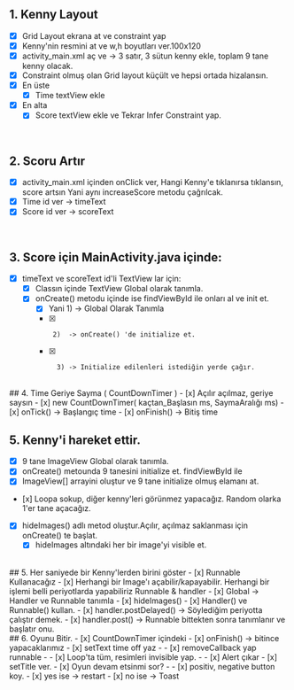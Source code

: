 
## 1. Kenny  Layout
- [x] Grid Layout ekrana at ve constraint yap
- [x] Kenny'nin resmini at ve w,h boyutları ver.100x120
- [x] activity_main.xml aç ve -> 3 satır, 3 sütun kenny ekle, toplam 9 tane kenny olacak.
- [x] Constraint olmuş olan Grid layout küçült ve hepsi ortada hizalansın.
- [x] En üste
    - [x] Time textView ekle

- [x] En alta
    -  [x]  Score textView ekle ve Tekrar Infer Constraint yap.

</br>

##  2. Scoru Artır
- [x] activity_main.xml içinden onClick ver, Hangi Kenny'e tıklanırsa tıklansın, score artsın
  Yani aynı increaseScore metodu çağrılcak.
- [x] Time id ver -> timeText
- [x] Score id ver -> scoreText

</br>

## 3. Score için MainActivity.java içinde:
- [x] timeText ve scoreText id'li TextView lar için:
    -  [x] Classın içinde TextView Global olarak tanımla.
    - [x]  onCreate() metodu içinde ise findViewById ile onları al ve init et.
        -   [x] Yani  1) -> Global Olarak Tanımla
        -   [x]      2)  -> onCreate() 'de initialize et.
        -   [x]       3) -> Initialize edilenleri istediğin yerde çağır.
    
</br>
## 4. Time Geriye Sayma ( CountDownTimer )
- [x] Açılır açılmaz, geriye saysın
    -  [x] new CountDownTimer( kaçtan_Başlasın ms, SaymaAralığı ms)
        -   [x]  onTick()  -> Başlangıç time
        -   [x]  onFinish()  -> Bitiş time
</br>

## 5. Kenny'i hareket ettir.
- [x] 9 tane ImageView Global olarak tanımla.
- [x] onCreate() metounda 9 tanesini initialize et. findViewById ile
- [x]  ImageView[] arrayini oluştur ve 9 tane initialize olmuş elamanı at.
  -    [x]  Loopa sokup, diğer kenny'leri görünmez yapacağız. Random olarka 1'er tane açacağız.

- [x]  hideImages() adlı metod oluştur.Açılır, açılmaz saklanması için onCreate() te başlat.
   -   [x] hideImages altındaki her bir image'yi visible et.
</br>
## 5. Her saniyede bir Kenny'lerden birini göster
- [x] Runnable Kullanacağız 
   -  [x] Herhangi bir Image'ı açabilir/kapayabilir. Herhangi bir işlemi belli periyotlarda yapabiliriz Runnable & handler
- [x] Global -> Handler ve Runnable tanımla
- [x] hideImages() 
   -  [x] Handler() ve Runnable() kullan.
       -  [x] handler.postDelayed() -> Söylediğim periyotta çalıştır demek.
       -  [x] handler.post() -> Runnable bittekten sonra tanımlanır ve başlatır onu.

</br>
## 6. Oyunu Bitir.
- [x] CountDownTimer içindeki
   -  [x] onFinish() -> bitince yapacaklarımız
       -  [x] setText time off yaz
       -  
       -  [x] removeCallback yap runnable
       -  
       -  [x] Loop'ta tüm, resimleri invisible yap.
       -  
       -  [x] Alert çıkar
           -  [x] setTitle ver.
           -  [x] Oyun devam etsinmi sor?
           -  
               -  [x] positiv, negative button koy.
                   -  [x] yes ise  ->  restart
                   -  [x] no ise  ->  Toast 
            
